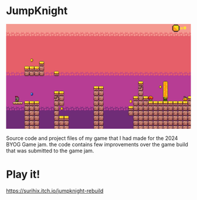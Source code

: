 # JumpKnight
![Image Text](repo_img.png)

Source code and project files of my game that I had made for the 2024 BYOG Game jam. the code contains few improvements over the game build that was submitted to the game jam.

# Play it!
https://surihix.itch.io/jumpknight-rebuild
